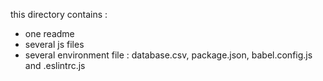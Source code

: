 this directory contains :
- one readme
- several js files
- several environment file :
	database.csv, package.json, babel.config.js and .eslintrc.js
